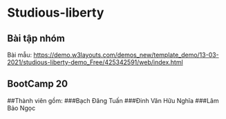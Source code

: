 # Studious-liberty

## Bài tập nhóm 
Bài mẫu: https://demo.w3layouts.com/demos_new/template_demo/13-03-2021/studious-liberty-demo_Free/425342591/web/index.html

## BootCamp 20
##Thành viên gồm: 
###Bạch Đăng Tuấn
###Đinh Văn Hữu Nghĩa
###Lâm Bảo Ngọc
